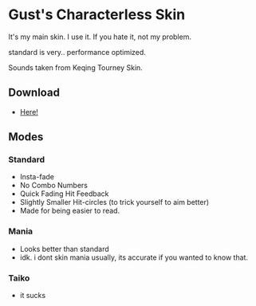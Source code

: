 # Gust's Characterless Skin
It's my main skin. I use it.
If you hate it, not my problem.

standard is very.. performance optimized.

Sounds taken from Keqing Tourney Skin.
## Download
- [Here!](https://github.com/grhw/guhw-characterless-skin/releases)

## Modes
### Standard
- Insta-fade
- No Combo Numbers
- Quick Fading Hit Feedback
- Slightly Smaller Hit-circles (to trick yourself to aim better) 
- Made for being easier to read.
### Mania
- Looks better than standard
- idk. i dont skin mania usually, its accurate if you wanted to know that.
### Taiko
- it sucks